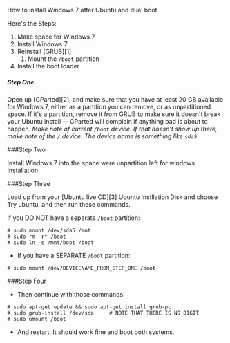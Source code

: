 How to install Windows 7 after Ubuntu and dual boot

Here's the Steps:

1. Make space for Windows 7
2. Install Windows 7
3. Reinstall [GRUB][1]
    1. Mount the `/boot` partition
5. Install the boot loader

##### Step One

Open up [GParted][2], and make sure that you have at least 20&nbsp;GB available for Windows 7, either as a partition you can remove, or as unpartitioned space. If it's a partition, remove it from GRUB to make sure it doesn't break your Ubuntu install -- GParted will complain if anything bad is about to happen. *Make note of current `/boot` device. If that doesn't show up there, make note of the `/` device. The device name is something like `sda5`*.

###Step Two

Install Windows 7 into the space were unpartition left for windows Installation

###Step Three

Load up from your [Ubuntu live CD][3] Ubuntu Instllation Disk and choose Try ubuntu, and then run these commands.

If you DO NOT have a separate `/boot` partition:

```
# sudo mount /dev/sda5 /mnt
# sudo rm -rf /boot
# sudo ln -s /mnt/boot /boot
```

* If you have a SEPARATE `/boot` partition:

```
# sudo mount /dev/DEVICENAME_FROM_STEP_ONE /boot
```

###Step Four

* Then continue with those commands:

```
# sudo apt-get update && sudo apt-get install grub-pc
# sudo grub-install /dev/sda     # NOTE THAT THERE IS NO DIGIT
# sudo umount /boot
```

* And restart. It should work fine and boot both systems.

